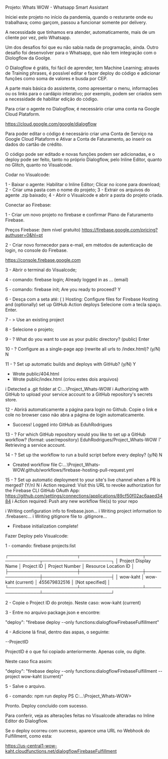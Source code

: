 Projeto: Whats WOW - Whatsapp Smart Assistant

Iniciei este projeto no início da pandemia, 
quando o resturante onde eu trabalhava; como garçom,
passou a funcionar somente por delivery.

A necessidade que tínhamos era atender, automaticamente,
mais de um cliente por vez, pelo Whatsapp.

Um dos desafios foi que eu não sabia nada de programação, ainda.
Outro desafio foi desenvolver para o Whatsapp, que não tem integração com 
o Diologflow da Goolge.

O Dialogflow é grátis, foi fácil de aprender, tem Machine Learning;
através de Training phrases, é possível editar e fazer deploy do código e adicionar funções como soma de valores e busda por CEP.

A parte mais básica do assistente,
como apresentar o menu, informações ou os links para o cardápio interativo; por exemplo,
podem ser criados sem a necessidade de habilitar edição do código.

Para criar o agente no Dialogflow, é necessário criar uma conta
na Google Cloud Plataform.

https://cloud.google.com/google/dialogflow


Para poder editar o código é necessário criar uma
Conta de Serviço na Google Cloud Plataform e
Ativar a Conta de Faturamento, ao inserir 
os dados do cartão de crédito.

O código pode ser editado e novas funções podem ser adicionadas,
e o deploy pode ser feito, tanto no próprio Dialogflow, 
pelo Inline Editor,
quanto no Glitch,
quanto no Visualcode.


Codar no Visualcode:

1 - Baixar o agente:
        Habilitar o Inline Editor;
        Clicar no ícone para download;
2 - Criar uma pasta com o nome do projeto;
3 - Extrair os arquivos do agente .zip baixado;
4 - Abrir o Visualcode e abrir a pasta do projeto criada.

Conectar ao Firebase:

1 - Criar um novo projeto no firebase e 
  confirmar Plano de Faturamento Firebase.

  Preços Firebase: (tem nível gratuito)
  https://firebase.google.com/pricing?authuser=0&hl=pt

  
2 - Criar novo fornecedor para e-mail, em métodos de autenticação de login,
no console do Firebase. 

  https://console.firebase.google.com

3 - Abrir o terminal do Visualcode;

4 - comando: firebase login;
Already logged in as ... (email)

5 - comando: firebase init;
Are you ready to proceed? Y

6 -  Desça com a seta até:
( ) Hosting: Configure files for Firebase Hosting and (optionally) set up GitHub Action deploys
     Selecione com a tecla spaço. Enter.

7 - > Use an existing project

8 - Selecione o projeto;

9 - ? What do you want to use as your public directory? (public)  Enter

10 - ? Configure as a single-page app (rewrite all urls to /index.html)? (y/N)  N

11 - ? Set up automatic builds and deploys with GitHub? (y/N) Y

+  Wrote public/404.html
+  Wrote public/index.html  (criou estes dois arquivos)

i  Detected a .git folder at C:\...\Project_Whats-WOW
i  Authorizing with GitHub to upload your service account to a GitHub repository's secrets store. 

12 - Abrirá automaticamente a página para login no Github.
Copie o link e cole no browser caso não abra a página de login automaticamente.
+  Success! Logged into GitHub as EduhRodrigues

13 - ? For which GitHub repository would you like to set up a GitHub workflow? (format: user/repository)   EduhRodrigues/Project_Whats-WOW
⠏ Retrieving a service account.

14 - ? Set up the workflow to run a build script before every deploy? (y/N)  N
+  Created workflow file C:\...\Project_Whats-WOW\.github/workflows/firebase-hosting-pull-request.yml

15 - ? Set up automatic deployment to your site's live channel when a PR is merged? (Y/n)  N
i  Action required: Visit this URL to revoke authorization for the Firebase CLI GitHub OAuth App:
https://github.com/settings/connections/applications/89cf50f02ac6aaed3484
i  Action required: Push any new workflow file(s) to your repo

i  Writing configuration info to firebase.json...
i  Writing project information to .firebaserc...
i  Writing gitignore file to .gitignore...

+  Firebase initialization complete!


Fazer Deploy pelo Visualcode:

1 - comando: firebase projects:list

┌──────────────────────┬────────────────────┬────────────────┬──────────────────────┐
│ Project Display Name │ Project ID         │ Project Number │ Resource Location ID │
├──────────────────────┼────────────────────┼────────────────┼──────────────────────┤
│ wow-kaht             │ wow-kaht (current) │ 455679832516   │ [Not specified]      │
└──────────────────────┴────────────────────┴────────────────┴──────────────────────┘

2 - Copie o Project ID do protejo. Neste caso: wow-kaht (current)

3 - Entre no arquivo package.json e encontre:

"deploy": "firebase deploy --only functions:dialogflowFirebaseFulfillment"

4 - Adicione lá final, dentro das aspas, o seguinte:

--ProjectID

ProjectID é o que foi copiado anteriormente. Apenas cole, ou digite.

Neste caso fica assim: 

"deploy": "firebase deploy --only functions:dialogflowFirebaseFulfillment --project wow-kaht (current)"

5 - Salve o arquivo.

6 - comando: npm run deploy
PS C:\...\Project_Whats-WOW> 

Pronto. Deploy concluído com sucesso.

Para conferir, veja as alterações feitas no Visualcode alteradas
no Inline Editor do Dialogflow.

Se o deploy ocorreu com suceeso,
aparece uma URL no Webhook do Fulfillment, como esta:

https://us-central1-wow-kaht.cloudfunctions.net/dialogflowFirebaseFulfillment
